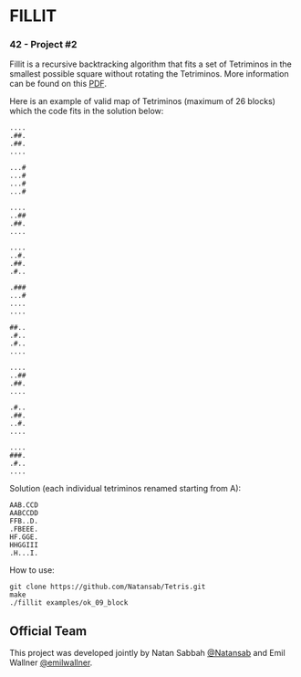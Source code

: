 FILLIT
========
### 42 - Project #2

Fillit is a recursive backtracking algorithm that fits a set of Tetriminos in the smallest possible square without rotating the Tetriminos. More information can be found on this [PDF].

Here is an example of valid map of Tetriminos (maximum of 26 blocks) which the code fits in the solution below:

```
....
.##.
.##.
....

...#
...#
...#
...#

....
..##
.##.
....

....
..#.
.##.
.#..

.###
...#
....
....

##..
.#..
.#..
....

....
..##
.##.
....

.#..
.##.
..#.
....

....
###.
.#..
....
```

Solution (each individual tetriminos renamed starting from A):
```
AAB.CCD
AABCCDD
FFB..D.
.FBEEE.
HF.GGE.
HHGGIII
.H...I.
```
How to use:

    git clone https://github.com/Natansab/Tetris.git
    make 
    ./fillit examples/ok_09_block


Official Team
--------
This project was developed jointly by Natan Sabbah [@Natansab](https://github.com/Natansab) and Emil Wallner [@emilwallner](https://github.com/emilwallner).

[PDF]: https://github.com/giacomoguiulfo/fillit/blob/master/fillit.en.pdf
